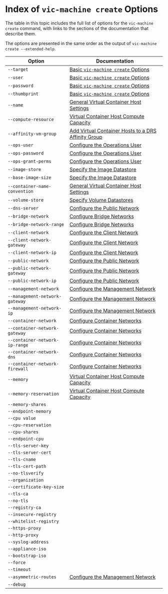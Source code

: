 # Index of `vic-machine create` Options #

The table in this topic includes the full list of options for the `vic-machine create` command, with links to the sections of the documentation that describe them.

The options are presented in the same order as the output of `vic-machine create --extended-help`.

|**Option**|**Documentation**|  
|---|---|
|`--target`|[Basic `vic-machine create` Options](running_vicmachine_cmds.md#target)|
|`--user`|[Basic `vic-machine create` Options](running_vicmachine_cmds.md#user)|
|`--password`|[Basic `vic-machine create` Options](running_vicmachine_cmds.md#password)|
|`--thumbprint`|[Basic `vic-machine create` Options](running_vicmachine_cmds.md#thumbprint)|
|`--name`|[General Virtual Container Host Settings](vch_general_settings.md#name)|
|`--compute-resource`|[Virtual Container Host Compute Capacity](vch_compute.md#compute-resource)|
|`--affinity-vm-group`|[Add Virtual Container Hosts to a DRS Affinity Group](vch_affinity_group.md)|
|`--ops-user`|[Configure the Operations User](set_up_ops_user.md)|
|`--ops-password`|[Configure the Operations User](set_up_ops_user.md)|
|`--ops-grant-perms`|[Configure the Operations User](set_up_ops_user.md#perms)|
|`--image-store`|[Specify the Image Datastore](image_store.md)|
|`--base-image-size`|[Specify the Image Datastore](image_store.md#baseimagesize)|
|`--container-name-convention`|[General Virtual Container Host Settings](vch_general_settings.md#container-name-convention)|
|`--volume-store`|[Specify Volume Datastores](volume_stores.md)|
|`--dns-server`|[Configure the Public Network](public_network.md#dns-server)|
|`--bridge-network`|[Configure Bridge Networks](bridge_network.md)|
|`--bridge-network-range`|[Configure Bridge Networks](bridge_network.md#bridge-range)|
|`--client-network`|[Configure the Client Network](client_network.md)|
|`--client-network-gateway`|[Configure the Client Network](client_network.md#gateway)|
|`--client-network-ip`|[Configure the Client Network](client_network.md#static-ip)|
|`--public-network`|[Configure the Public Network](public_network.md)|
|`--public-network-gateway`|[Configure the Public Network](public_network.md#gateway)|
|`--public-network-ip`|[Configure the Public Network](public_network.md#static-ip)|
|`--management-network`|[Configure the Management Network](mgmt_network.md)|
|`--management-network-gateway`|[Configure the Management Network](mgmt_network.md#gateway)|
|`--management-network-ip`|[Configure the Management Network](mgmt_network.md#static-ip)|
|`--container-network`|[Configure Container Networks](container_networks.md)|
|`--container-network-gateway`|[Configure Container Networks](container_networks.md#gateway)|
|`--container-network-ip-range`|[Configure Container Networks](container_networks.md#ip-range)|
|`--container-network-dns`|[Configure Container Networks](container_networks.md#dns)|
|`--container-network-firewall`|[Configure Container Networks](container_networks.md#container-network-firewall)|
|`--memory`|[Virtual Container Host Compute Capacity]()|
|`--memory-reservation`|[Virtual Container Host Compute Capacity]()|
|`--memory-shares`|[]()|
|`--endpoint-memory`|[]()|
|`--cpu value`|[]()|
|`--cpu-reservation`|[]()|
|`--cpu-shares`|[]()|
|`--endpoint-cpu`|[]()|
|`--tls-server-key`|[]()|
|`--tls-server-cert`|[]()|
|`--tls-cname`|[]()|
|`--tls-cert-path`|[]()|
|`--no-tlsverify`|[]()|
|`--organization`|[]()|
|`--certificate-key-size`|[]()|
|`--tls-ca`|[]()|
|`--no-tls`|[]()|
|`--registry-ca`|[]()|
|`--insecure-registry`|[]()|
|`--whitelist-registry`|[]()|
|`--https-proxy`|[]()|
|`--http-proxy`|[]()|
|`--syslog-address`|[]()|
|`--appliance-iso`|[]()|
|`--bootstrap-iso`|[]()|
|`--force`|[]()|
|`--timeout`|[]()|
|`--asymmetric-routes`|[Configure the Management Network](mgmt_network.md#asymmetric-routes)|
|`--debug`|[]()|